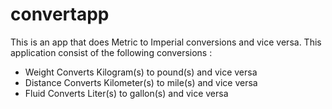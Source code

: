 # convertapp
This is an app that does Metric to Imperial conversions and vice versa.
This application consist of the following conversions :
- Weight 
Converts Kilogram(s) to pound(s) and vice versa
- Distance
Converts Kilometer(s) to mile(s) and vice versa
- Fluid
Converts Liter(s) to gallon(s) and vice versa 
